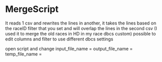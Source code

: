 # MergeScript
It reads 1 csv and rewrites the lines in another, it takes the lines based on the raceID filter that you set and will overlap the lines in the second csv (I used it to merge the old races in HD in my race dbcs custom) possible to edit columns and filter to use different dbcs settings 

open script and change
input_file_name = 
output_file_name =
temp_file_name = 